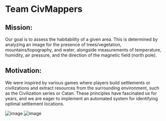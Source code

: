 # Team CivMappers
## Mission:
Our goal is to assess the habitability of a given area. This is determined by analyzing an image for the presence of trees/vegetation, mountains/topography, and water, alongside measurements of temperature, humidity, air pressure, and the direction of the magnetic field (north pole).
## Motivation:
We were inspired by various games where players build settlements or civilizations and extract resources from the surrounding environment, such as the Civilization series or Catan. These principles have fascinated us for years, and we are eager to implement an automated system for identifying optimal settlement locations.

![image](https://github.com/user-attachments/assets/454928e9-177c-4e2f-881b-d95c3867afc4)
![image](https://github.com/user-attachments/assets/22f8a0d2-0b7e-4c69-a9e0-eb6c50ae619c)

